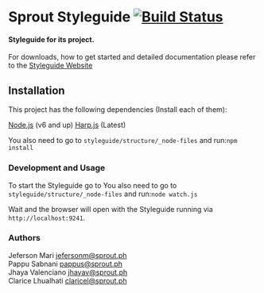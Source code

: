 # Sprout Styleguide [![Build Status](https://travis-ci.org/hugeinc/styleguide.svg?branch=master)](https://travis-ci.org/hugeinc/styleguide)
#### Styleguide for its project.

For downloads, how to get started and detailed documentation please refer to the [Styleguide Website](https://jefmari.github.io/sprout-styleguide/)

## Installation 
This project has the following dependencies (Install each of them):

[Node.js](https://nodejs.org/en/ "Node.js") (v6 and up)
[Harp.js](http://harpjs.com/ "Harp.js") (Latest)

You also need to go to `styleguide/structure/_node-files` and run:`npm install`

### Development and Usage

To start the Styleguide go to You also need to go to `styleguide/structure/_node-files` and run:`node watch.js`

Wait and the browser will open with the Styleguide running via `http://localhost:9241`.



### Authors  
Jeferson Mari <jefersonm@sprout.ph>   
Pappu Sabnani <pappus@sprout.ph>   
Jhaya Valenciano <jhayav@sprout.ph>   
Clarice Lhualhati <claricel@sprout.ph>   
